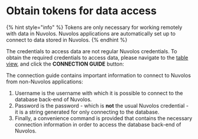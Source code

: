 # Obtain tokens for data access

{% hint style="info" %}
Tokens are only necessary for working remotely with data in Nuvolos. Nuvolos applications are automatically set up to connect to data stored in Nuvolos.
{% endhint %}

The credentials to access data are not regular Nuvolos credentials. To obtain the required credentials to access data, please navigate to the [table view](../the-table-view/), and click the **CONNECTION GUIDE** button:

The connection guide contains important information to connect to Nuvolos from non-Nuvolos applications:

1. Username is the username with which it is possible to connect to the database back-end of Nuvolos.
2. Password is the password - which is **not** the usual Nuvolos credential - it is a string generated for only connecting to the database.
3. Finally, a convenience command is provided that contains the necessary connection information in order to access the database back-end of Nuvolos.







